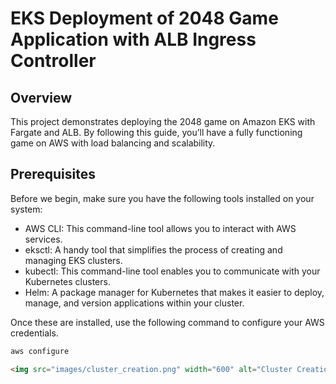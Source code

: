 # EKS Deployment of 2048 Game Application with ALB Ingress Controller

## Overview
This project demonstrates deploying the 2048 game on Amazon EKS with Fargate and ALB. By following this guide, you’ll have a fully functioning game on AWS with load balancing and scalability.


## Prerequisites
Before we begin, make sure you have the following tools installed on your system:

- AWS CLI: This command-line tool allows you to interact with AWS services.
- eksctl: A handy tool that simplifies the process of creating and managing EKS clusters.
- kubectl: This command-line tool enables you to communicate with your Kubernetes clusters.
- Helm: A package manager for Kubernetes that makes it easier to deploy, manage, and version applications within your cluster.


Once these are installed, use the following command to configure your AWS credentials.

```bash
aws configure
```
```markdown
<img src="images/cluster_creation.png" width="600" alt="Cluster Creation Progress">
```


